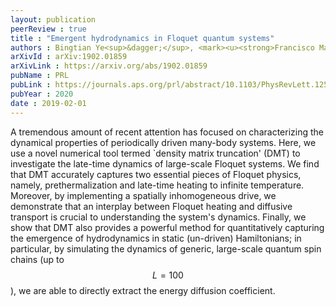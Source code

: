 ```yaml
---
layout: publication
peerReview : true
title : "Emergent hydrodynamics in Floquet quantum systems"
authors : Bingtian Ye<sup>&dagger;</sup>, <mark><u><strong>Francisco Machado</strong></u></mark><sup>&dagger;</sup>, Christopher David White, Roger S. K. Mong, Norman Y. Yao
arXivId : arXiv:1902.01859
arXivLink : https://arxiv.org/abs/1902.01859
pubName : PRL
pubLink : https://journals.aps.org/prl/abstract/10.1103/PhysRevLett.125.030601
pubYear : 2020
date : 2019-02-01
---
```


A tremendous amount of recent attention has focused on characterizing the dynamical properties of periodically driven many-body systems. Here, we use a novel numerical tool termed `density matrix truncation' (DMT) to investigate the late-time dynamics of large-scale Floquet systems. We find that DMT accurately captures two essential pieces of Floquet physics, namely, prethermalization and late-time heating to infinite temperature. Moreover, by implementing a spatially inhomogeneous drive, we demonstrate that an interplay between Floquet heating and diffusive transport is crucial to understanding the system's dynamics. Finally, we show that DMT also provides a powerful method for quantitatively capturing the emergence of hydrodynamics in static (un-driven) Hamiltonians; in particular, by simulating the dynamics of generic, large-scale quantum spin chains (up to $$L = 100$$), we are able to directly extract the energy diffusion coefficient. 